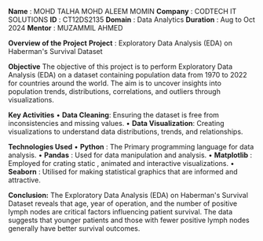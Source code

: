 **Name** :  MOHD TALHA MOHD ALEEM MOMIN
**Company** :  CODTECH IT SOLUTIONS
**ID** : CT12DS2135
**Domain** : Data Analytics
**Duration** : Aug to Oct 2024 
**Mentor** : MUZAMMIL AHMED

**Overview of the Project**
**Project** : Exploratory Data Analysis (EDA) on Haberman's Survival Dataset

**Objective**
The objective of this project is to perform Exploratory Data Analysis (EDA) on a dataset containing population data from 1970 to 2022 for countries around the world. The aim is to uncover insights into population trends, distributions, correlations, and outliers through visualizations.

**Key Activities**
•	**Data Cleaning**: Ensuring the dataset is free from inconsistencies and missing values.
•	**Data Visualization**: Creating visualizations to understand data distributions, trends, and relationships.

**Technologies Used**
•	**Python** : The Primary programming language for data analysis.
•	**Pandas** : Used for data manipulation and analysis.
•	**Matplotlib** : Employed for crating static , animated and interactive visualizations.
•	**Seaborn** : Utilised for making statistical graphics that are informed and attractive.

**Conclusion:** The Exploratory Data Analysis (EDA) on Haberman's Survival Dataset reveals that age, year of operation, and the number of positive lymph nodes are critical factors influencing patient survival. The data suggests that younger patients and those with fewer positive lymph nodes generally have better survival outcomes.
